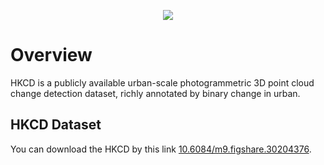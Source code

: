 <p align="center">
   <img src="HKCD2.png" >      
</p>

# Overview

HKCD is a publicly available urban-scale photogrammetric 3D point cloud change detection dataset, richly annotated by binary change in urban.

## HKCD Dataset

You can download the HKCD by this link [10.6084/m9.figshare.30204376](https://figshare.com/articles/dataset/HKCD/30204376).
